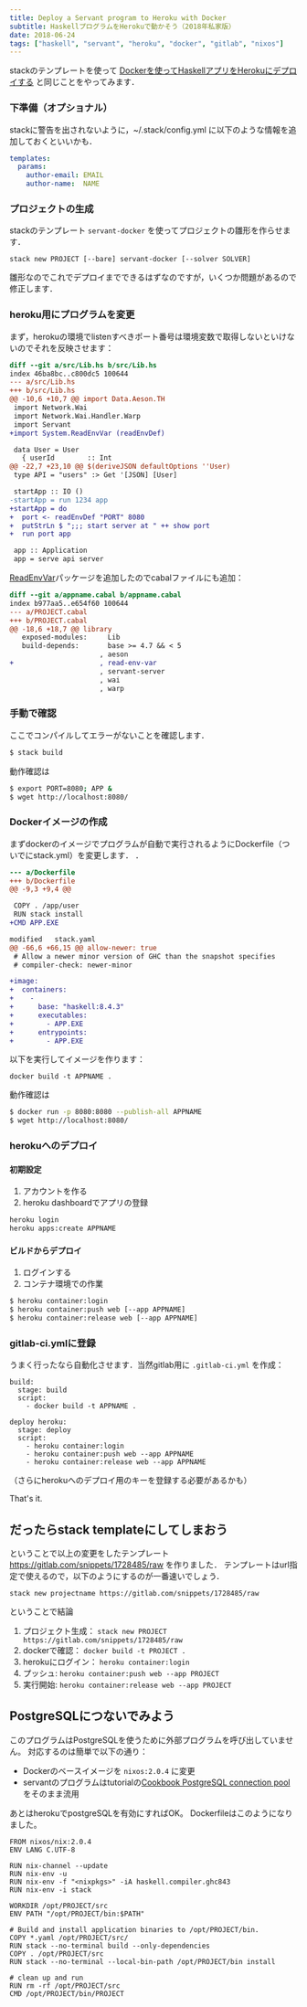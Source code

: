 ```yaml
---
title: Deploy a Servant program to Heroku with Docker
subtitle: HaskellプログラムをHerokuで動かそう（2018年私家版）
date: 2018-06-24
tags: ["haskell", "servant", "heroku", "docker", "gitlab", "nixos"]
---
```


stackのテンプレートを使って
[Dockerを使ってHaskellアプリをHerokuにデプロイする](https://haskell.jp/blog/posts/2017/02-haskell-on-heroku.html)
と同じことをやってみます．

### 下準備（オプショナル）

stackに警告を出されないように，~/.stack/config.yml に以下のような情報を追加しておくといいかも．

```yaml
templates:
  params:
    author-email: EMAIL
    author-name:  NAME
```

### プロジェクトの生成

stackのテンプレート `servant-docker` を使ってプロジェクトの雛形を作らせます．

```
stack new PROJECT [--bare] servant-docker [--solver SOLVER]
```

雛形なのでこれでデプロイまでできるはずなのですが，いくつか問題があるので修正します．

### heroku用にプログラムを変更

まず，herokuの環境でlistenすべきポート番号は環境変数で取得しないといけないのでそれを反映させます：

```diff
diff --git a/src/Lib.hs b/src/Lib.hs
index 46ba8bc..c800dc5 100644
--- a/src/Lib.hs
+++ b/src/Lib.hs
@@ -10,6 +10,7 @@ import Data.Aeson.TH
 import Network.Wai
 import Network.Wai.Handler.Warp
 import Servant
+import System.ReadEnvVar (readEnvDef)

 data User = User
   { userId        :: Int
@@ -22,7 +23,10 @@ $(deriveJSON defaultOptions ''User)
 type API = "users" :> Get '[JSON] [User]

 startApp :: IO ()
-startApp = run 1234 app
+startApp = do
+  port <- readEnvDef "PORT" 8080
+  putStrLn $ ";;; start server at " ++ show port
+  run port app

 app :: Application
 app = serve api server
```

[ReadEnvVar](https://github.com/cdepillabout/read-env-var)パッケージを追加したのでcabalファイルにも追加：

```diff
diff --git a/appname.cabal b/appname.cabal
index b977aa5..e654f60 100644
--- a/PROJECT.cabal
+++ b/PROJECT.cabal
@@ -18,6 +18,7 @@ library
   exposed-modules:     Lib
   build-depends:       base >= 4.7 && < 5
                      , aeson
+                     , read-env-var
                      , servant-server
                      , wai
                      , warp
```

### 手動で確認

ここでコンパイルしてエラーがないことを確認します．

```bash
$ stack build
```

動作確認は

```bash
$ export PORT=8080; APP &
$ wget http://localhost:8080/
```

### Dockerイメージの作成

まずdockerのイメージでプログラムが自動で実行されるようにDockerfile（ついでにstack.yml）を変更します．
．

```diff
--- a/Dockerfile
+++ b/Dockerfile
@@ -9,3 +9,4 @@

 COPY . /app/user
 RUN stack install
+CMD APP.EXE
```

```diff
modified   stack.yaml
@@ -66,6 +66,15 @@ allow-newer: true
 # Allow a newer minor version of GHC than the snapshot specifies
 # compiler-check: newer-minor

+image:
+  containers:
+    -
+      base: "haskell:8.4.3"
+      executables:
+        - APP.EXE
+      entrypoints:
+        - APP.EXE
```

以下を実行してイメージを作ります：

```
docker build -t APPNAME .
```

動作確認は

```bash
$ docker run -p 8080:8080 --publish-all APPNAME
$ wget http://localhost:8080/
```

### herokuへのデプロイ

#### 初期設定

1. アカウントを作る
2. heroku dashboardでアプリの登録

```sh
heroku login
heroku apps:create APPNAME
```

#### ビルドからデプロイ

1. ログインする
2. コンテナ環境での作業

```sh
$ heroku container:login
$ heroku container:push web [--app APPNAME]
$ heroku container:release web [--app APPNAME]
```

### gitlab-ci.ymlに登録

うまく行ったなら自動化させます．当然gitlab用に `.gitlab-ci.yml` を作成：

```
build:
  stage: build
  script:
    - docker build -t APPNAME .

deploy heroku:
  stage: deploy
  script:
    - heroku container:login
    - heroku container:push web --app APPNAME
    - heroku container:release web --app APPNAME
```

（さらにherokuへのデプロイ用のキーを登録する必要があるかも）

That's it.

## だったらstack templateにしてしまおう

ということで以上の変更をしたテンプレート https://gitlab.com/snippets/1728485/raw を作りました．
テンプレートはurl指定で使えるので，以下のようにするのが一番速いでしょう．

```
stack new projectname https://gitlab.com/snippets/1728485/raw
```

ということで結論

1. プロジェクト生成： `stack new PROJECT https://gitlab.com/snippets/1728485/raw`
1. dockerで確認： `docker build -t PROJECT .`
1. herokuにログイン： `heroku container:login`
1. プッシュ: `heroku container:push web --app PROJECT`
1. 実行開始: `heroku container:release web --app PROJECT`

## PostgreSQLにつないでみよう

このプログラムはPostgreSQLを使うために外部プログラムを呼び出していません。
対応するのは簡単で以下の通り：

- Dockerのベースイメージを `nixos:2.0.4` に変更
- servantのプログラムはtutorialの[Cookbook PostgreSQL connection pool](http://haskell-servant.readthedocs.io/en/stable/cookbook/db-postgres-pool/PostgresPool.html)をそのまま流用

あとはherokuでpostgreSQLを有効にすればOK。
Dockerfileはこのようになりました。

```
FROM nixos/nix:2.0.4
ENV LANG C.UTF-8

RUN nix-channel --update
RUN nix-env -u
RUN nix-env -f "<nixpkgs>" -iA haskell.compiler.ghc843
RUN nix-env -i stack

WORKDIR /opt/PROJECT/src
ENV PATH "/opt/PROJECT/bin:$PATH"

# Build and install application binaries to /opt/PROJECT/bin.
COPY *.yaml /opt/PROJECT/src/
RUN stack --no-terminal build --only-dependencies
COPY . /opt/PROJECT/src
RUN stack --no-terminal --local-bin-path /opt/PROJECT/bin install

# clean up and run
RUN rm -rf /opt/PROJECT/src
CMD /opt/PROJECT/bin/PROJECT
```
